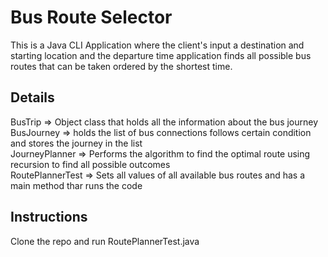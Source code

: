 # Bus Route Selector
This is a Java CLI Application where the client's input a destination and starting location and the departure time application finds all possible bus routes that
can be taken ordered by the shortest time.

## Details
BusTrip => Object class that holds all the information about the bus journey</br>
BusJourney => holds the list of bus connections follows certain condition and stores the journey in the list</br>
JourneyPlanner => Performs the algorithm to find the optimal route using recursion to find all possible outcomes</br>
RoutePlannerTest => Sets all values of all available bus routes and has a main method thar runs the code</br>

## Instructions
Clone the repo and run RoutePlannerTest.java
